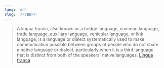 ```yaml
---
lang: 'en'
slug: '/F7BBFF'
---
```


> A lingua franca, also known as a bridge language, common language, trade language, auxiliary language, vehicular language, or link language, is a language or dialect systematically used to make communication possible between groups of people who do not share a native language or dialect, particularly when it is a third language that is distinct from both of the speakers' native languages. [Lingua franca](https://en.wikipedia.org/wiki/Lingua_franca)
